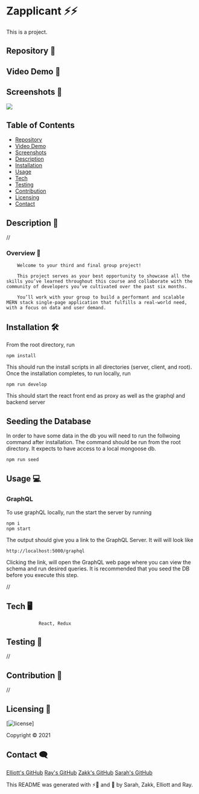 # Zapplicant ⚡⚡

This is a project.

## Repository 💼

[]()

## Video Demo 💼

[]()

## Screenshots 💼

<img src="https://raw">

## Table of Contents

- [Repository](#Repository-)
- [Video Demo](#Video-Demo-)
- [Screenshots](#Screenshots-)
- [Description](#Description-)
- [Installation](#Installation-)
- [Usage](#Usage-)
- [Tech](#Tech-)
- [Testing](#Testing-)
- [Contribution](#Contribution-)
- [Licensing](#Licensing-)
- [Contact](#Contact-)

## Description 📌

//

### Overview 🤞

        Welcome to your third and final group project!

        This project serves as your best opportunity to showcase all the skills you’ve learned throughout this course and collaborate with the community of developers you’ve cultivated over the past six months.

        You’ll work with your group to build a performant and scalable MERN stack single-page application that fulfills a real-world need, with a focus on data and user demand.

## Installation 🛠

From the root directory, run

```
npm install
```

This should run the install scripts in all directories (server, client, and root). Once the installation completes, to run locally, run

```
npm run develop
```

This should start the react front end as proxy as well as the graphql and backend server

## Seeding the Database

In order to have some data in the db you will need to run the follwoing command after installation. The command should be run from the root directory. It expects to have access to a local mongoose db.

```
npm run seed
```

## Usage 💻

### GraphQL

To use graphQL locally, run the start the server by running

```
npm i
npm start
```

The output should give you a link to the GraphQL Server. It will will look like

```
http://localhost:5000/graphql
```

Clicking the link, will open the GraphQL web page where you can view the schema and run desired queries.
It is recommended that you seed the DB before you execute this step.

//

## Tech 🖥

                React, Redux

## Testing 🧷

//

## Contribution 🤝

//

## Licensing 🧾

[![license](https://img.shields.io/github/license/)]

Copyright &copy; 2021

## Contact 🗨

[Elliott's GitHub](https://github.com/spencee1315)
[Ray's GitHub](https://github.com/rashir01)
[Zakk's GitHub](https://github.com/ZakkFast)
[Sarah's GitHub](https://github.com/SJROHRXD)

This README was generated with ⚡💼 and 🤍 by Sarah, Zakk, Elliott and Ray.

```

```
